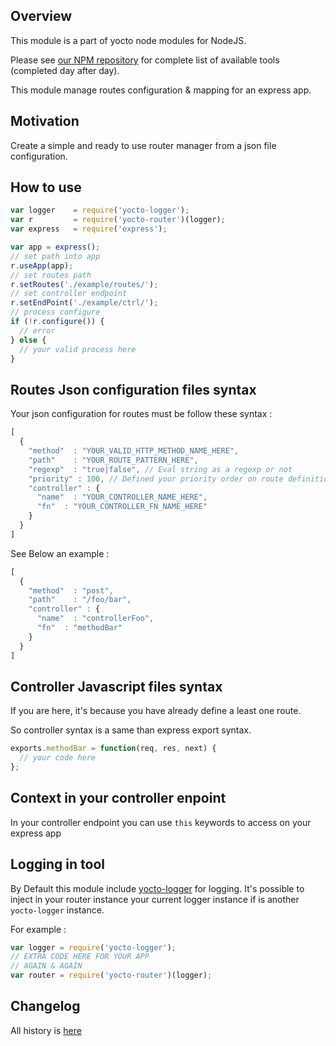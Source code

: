 ## Overview

This module is a part of yocto node modules for NodeJS.

Please see [our NPM repository](https://www.npmjs.com/~yocto) for complete list of available tools (completed day after day).

This module manage routes configuration & mapping for an express app.

## Motivation

Create a simple and ready to use router manager from a json file configuration.

## How to use

```javascript
var logger    = require('yocto-logger');
var r         = require('yocto-router')(logger);
var express   = require('express');

var app = express();
// set path into app
r.useApp(app);
// set routes path
r.setRoutes('./example/routes/');
// set controller endpoint
r.setEndPoint('./example/ctrl/'); 
// process configure
if (!r.configure()) {
  // error
} else {
  // your valid process here
}
```

## Routes Json configuration files syntax

Your json configuration for routes must be follow these syntax : 

```javascript
[
  {
    "method"  : "YOUR_VALID_HTTP_METHOD_NAME_HERE",
    "path"    : "YOUR_ROUTE_PATTERN_HERE",
    "regexp"  : "true|false", // Eval string as a regexp or not
    "priority" : 100, // Defined your priority order on route definition into express
    "controller" : {
      "name"  : "YOUR_CONTROLLER_NAME_HERE",
      "fn"  : "YOUR_CONTROLLER_FN_NAME_HERE"
    }
  }
]
```
See Below an example : 

```javascript
[
  {
    "method"  : "post",
    "path"    : "/foo/bar",
    "controller" : {
      "name"  : "controllerFoo",
      "fn"  : "methodBar"
    }
  }  
]
```

## Controller Javascript files syntax

If you are here, it's because you have already define a least one route.

So controller syntax is a same than express export syntax.

```javascript
exports.methodBar = function(req, res, next) {
  // your code here
};
```

## Context in your controller enpoint

In your controller endpoint you can use `this` keywords to access on your express app

## Logging in tool

By Default this module include [yocto-logger](https://www.npmjs.com/package/yocto-logger) for logging.
It's possible to inject in your router instance your current logger instance if is another `yocto-logger` instance.

For example : 

```javascript 
var logger = require('yocto-logger');
// EXTRA CODE HERE FOR YOUR APP
// AGAIN & AGAIN
var router = require('yocto-router')(logger);
```

## Changelog

All history is [here](https://gitlab.com/yocto-node-modules/yocto-router/blob/master/CHANGELOG.md)